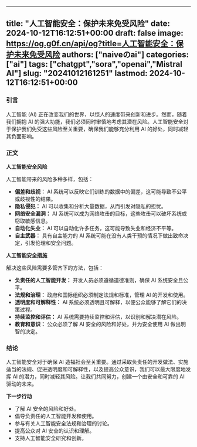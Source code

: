 
---
title: "人工智能安全：保护未来免受风险"
date: 2024-10-12T16:12:51+00:00
draft: false
image: https://og.g0f.cn/api/og?title=人工智能安全：保护未来免受风险
authors: ["naiveのai"]
categories: ["ai"]
tags: ["chatgpt","sora","openai","Mistral AI"]
slug: "20241012161251"
lastmod: 2024-10-12T16:12:51+00:00
---
### 引言

人工智能 (AI) 正在改变我们的世界，以惊人的速度带来创新和进步。然而，随着我们拥抱 AI 的强大功能，我们必须同时审慎地考虑其潜在风险。人工智能安全对于保护我们免受这些风险至关重要，确保我们能够充分利用 AI 的好处，同时减轻其负面影响。

### 正文

**人工智能安全风险**

人工智能带来的风险多种多样，包括：

- **偏差和歧视：** AI 系统可以反映它们训练的数据中的偏差，这可能导致不公平或歧视性的结果。
- **隐私侵犯：** AI 可以收集和分析大量数据，从而引发对隐私的担忧。
- **网络安全漏洞：** AI 系统可以成为网络攻击的目标，这些攻击可以破坏系统或窃取敏感信息。
- **自动化失业：** AI 可以自动化许多任务，这可能导致失业和经济不平等。
- **自主武器：** 具有自主能力的 AI 系统可能在没有人类干预的情况下做出致命决定，引发伦理和安全问题。

**人工智能安全措施**

解决这些风险需要多管齐下的方法，包括：

- **负责任的人工智能开发：** 开发人员必须遵循道德准则，确保 AI 系统安全且公平。
- **法规和治理：** 政府和国际组织必须制定法规和标准，管理 AI 的开发和使用。
- **透明度和可解释性：** AI 系统必须透明且可解释，以便公众能够了解它们的决策过程。
- **持续监控和评估：** AI 系统需要持续监控和评估，以识别和解决潜在风险。
- **教育和意识：** 公众必须了解 AI 安全的风险和好处，并为安全使用 AI 做出明智的决定。

### 结论

人工智能安全对于确保 AI 造福社会至关重要。通过采取负责任的开发做法、实施适当的法规、促进透明度和可解释性，以及提高公众意识，我们可以最大限度地发挥 AI 的潜力，同时减轻其风险。让我们共同努力，创建一个由安全和可靠的 AI 驱动的未来。

**下一步行动**

- 了解 AI 安全的风险和好处。
- 倡导负责任的人工智能开发和使用。
- 参与有关人工智能安全法规和治理的讨论。
- 提高公众对 AI 安全的认识和理解。
- 支持人工智能安全研究和创新。